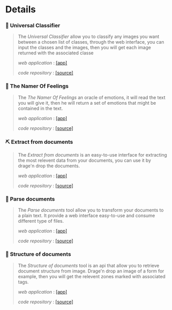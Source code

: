 
# Details

### 🦉 Universal Classifier 
>The *Universal Classifier* allow you to classify any images you want between a chosen list of classes, through the web interface, you can input the classes and the images, then you will get each image returned with the associated classe
>
>*web application* : [[app]](https://lodeil-universal-classifier-app-at1jtk.streamlitapp.com/) 
>
>*code repository* : [[source]](https://github.com/lodeil/universal_classifier) 

### 🔵 The Namer Of Feelings
>The *The Namer Of Feelings* an oracle of emotions, it will read the text you will give it, then he will return a set of emotions that might be contained in the text.
>
>*web application* : [[app]](https://lodeil-the-namer-of-feelings-app-c7it1h.streamlitapp.com/) 
>
>*code repository* : [[source]](https://github.com/lodeil/the_namer_of_feelings) 

### ⛏️ Extract from documents
>The *Extract from documents* is an easy-to-use interface for extracting the most relevent data from your documents, you can use it by drage'n drop the documents. 
>
>*web application* : [[app]](https://lodeil-doc-extract-agent-app-jt8h81.streamlitapp.com/) 
>
>*code repository* : [[source]](https://github.com/lodeil/doc_extract_agent) 

### 📖 Parse documents 
>The *Parse documents* tool allow you to transform your documents to a plain text. It provide a web interface easy-to-use and consume different type of files. 
>
>*web application* : [[app]](https://lodeil-doc-parse-agent-app-spncoa.streamlitapp.com/) 
>
>*code repository* : [[source]](https://github.com/lodeil/doc_parse_agent) 

### 🧱 Structure of documents
>The *Structure of documents* tool is an api that allow you to retrieve document structure from image. Drage'n drop an image of a form for example, then you will get the relevent zones marked with associated tags. 
>
>*web application* : [[app]](https://lodeil-doc-extract-agent-app-jt8h81.streamlitapp.com/) 
>
>*code repository* : [[source]](https://github.com/lodeil/structure_doc_agent) 
